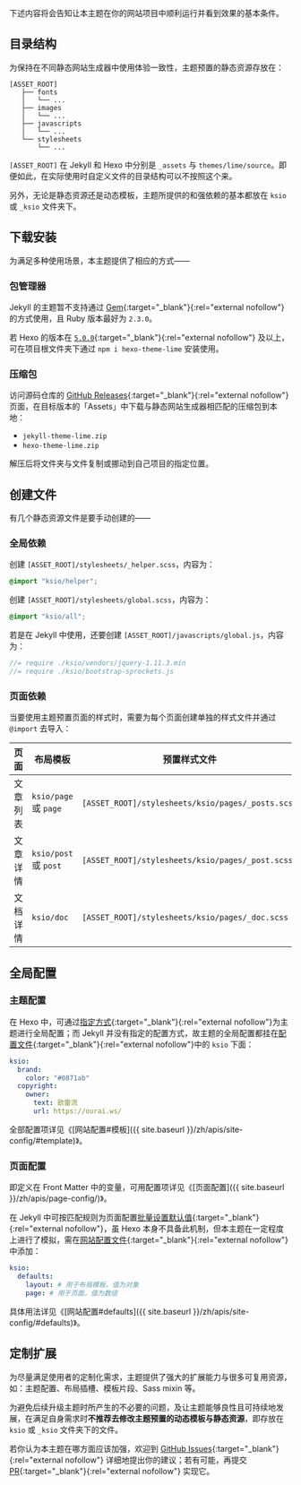 下述内容将会告知让本主题在你的网站项目中顺利运行并看到效果的基本条件。

## 目录结构

为保持在不同静态网站生成器中使用体验一致性，主题预置的静态资源存放在：

```text
[ASSET_ROOT]
   ├── fonts
   │   └── ...
   ├── images
   │   └── ...
   ├── javascripts
   │   └── ...
   └── stylesheets
       └── ...
```

`[ASSET_ROOT]` 在 Jekyll 和 Hexo 中分别是 `_assets` 与 `themes/lime/source`。即便如此，在实际使用时自定义文件的目录结构可以不按照这个来。

另外，无论是静态资源还是动态模板，主题所提供的和强依赖的基本都放在 `ksio` 或 `_ksio` 文件夹下。

## 下载安装

为满足多种使用场景，本主题提供了相应的方式——

### 包管理器

Jekyll 的主题暂不支持通过 [Gem](https://rubygems.org/){:target="_blank"}{:rel="external nofollow"} 的方式使用，且 Ruby 版本最好为 `2.3.0`。

若 Hexo 的版本在 [`5.0.0`](https://hexo.io/news/2020/07/29/hexo-5-released/){:target="_blank"}{:rel="external nofollow"} 及以上，可在项目根文件夹下通过 `npm i hexo-theme-lime` 安装使用。

### 压缩包

访问源码仓库的 [GitHub Releases](https://github.com/ourai/lime/releases){:target="_blank"}{:rel="external nofollow"} 页面，在目标版本的「Assets」中下载与静态网站生成器相匹配的压缩包到本地：

- `jekyll-theme-lime.zip`
- `hexo-theme-lime.zip`

解压后将文件夹与文件复制或挪动到自己项目的指定位置。

## 创建文件

有几个静态资源文件是要手动创建的——

### 全局依赖

创建 `[ASSET_ROOT]/stylesheets/_helper.scss`，内容为：

```scss
@import "ksio/helper";
```

创建 `[ASSET_ROOT]/stylesheets/global.scss`，内容为：

```scss
@import "ksio/all";
```

若是在 Jekyll 中使用，还要创建 `[ASSET_ROOT]/javascripts/global.js`，内容为：

```js
//= require ./ksio/vendors/jquery-1.11.3.min
//= require ./ksio/bootstrap-sprockets.js
```

### 页面依赖

当要使用主题预置页面的样式时，需要为每个页面创建单独的样式文件并通过 `@import` 去导入：

| 页面 | 布局模板 | 预置样式文件 |
| --- | --- | --- |
| 文章列表 | `ksio/page` 或 `page` | `[ASSET_ROOT]/stylesheets/ksio/pages/_posts.scss` |
| 文章详情 | `ksio/post` 或 `post` | `[ASSET_ROOT]/stylesheets/ksio/pages/_post.scss` |
| 文档详情 | `ksio/doc` | `[ASSET_ROOT]/stylesheets/ksio/pages/_doc.scss` |

## 全局配置

### 主题配置

在 Hexo 中，可通过[指定方式](https://hexo.io/zh-cn/docs/configuration#%E4%BD%BF%E7%94%A8%E4%BB%A3%E6%9B%BF%E4%B8%BB%E9%A2%98%E9%85%8D%E7%BD%AE%E6%96%87%E4%BB%B6){:target="_blank"}{:rel="external nofollow"}为主题进行全局配置；而 Jekyll 并没有指定的配置方式，故主题的全局配置都挂在[配置文件](https://jekyllrb.com/docs/configuration/){:target="_blank"}{:rel="external nofollow"}中的 `ksio` 下面：

```yaml
ksio:
  brand:
    color: "#0871ab"
  copyright:
    owner:
      text: 欧雷流
      url: https://ourai.ws/
```

全部配置项详见《[网站配置#模板]({{ site.baseurl }}/zh/apis/site-config/#template)》。

### 页面配置

即定义在 Front Matter 中的变量，可用配置项详见《[页面配置]({{ site.baseurl }}/zh/apis/page-config/)》。

在 Jekyll 中可按匹配规则为页面配置[批量设置默认值](https://jekyllrb.com/docs/configuration/front-matter-defaults/){:target="_blank"}{:rel="external nofollow"}，虽 Hexo 本身不具备此机制，但本主题在一定程度上进行了模拟，需在[网站配置文件](https://hexo.io/zh-cn/docs/configuration){:target="_blank"}{:rel="external nofollow"}中添加：

```yaml
ksio:
  defaults:
    layout: # 用于布局模板，值为对象
    page: # 用于页面，值为数组
```

具体用法详见《[网站配置#defaults]({{ site.baseurl }}/zh/apis/site-config/#defaults)》。

## 定制扩展

为尽量满足使用者的定制化需求，主题提供了强大的扩展能力与很多可复用资源，如：主题配置、布局插槽、模板片段、Sass mixin 等。

为避免后续升级主题时所产生的不必要的问题，及让主题能够良性且可持续地发展，在满足自身需求时**不推荐去修改主题预置的动态模板与静态资源**，即存放在 `ksio` 或 `_ksio` 文件夹下的文件。

若你认为本主题在哪方面应该加强，欢迎到 [GitHub Issues](https://github.com/ourai/lime/issues/new/choose){:target="_blank"}{:rel="external nofollow"} 详细地提出你的建议；若有可能，再提交 [PR](https://github.com/ourai/lime/pulls){:target="_blank"}{:rel="external nofollow"} 实现它。
